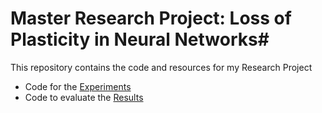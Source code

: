 
# Master Research Project: Loss of Plasticity in Neural Networks#
This repository contains the code and resources for my Research Project

- Code for the [Experiments](lop/imagenet/single_expr.py)
- Code to evaluate the [Results](Evaluation)

